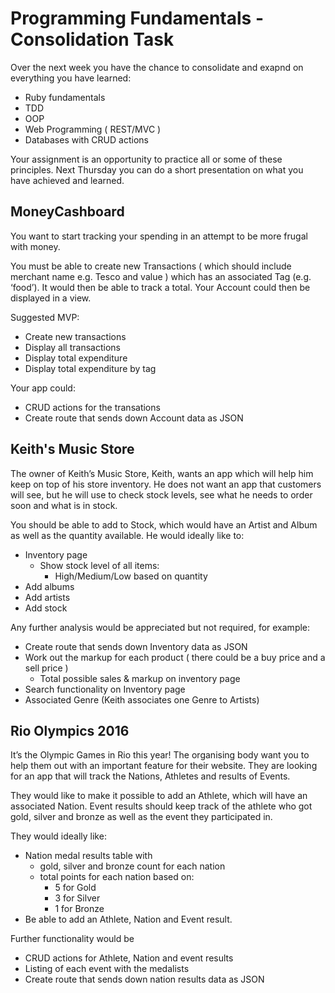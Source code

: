 # Programming Fundamentals - Consolidation Task

Over the next week you have the chance to consolidate and exapnd on everything you have learned:

- Ruby fundamentals
- TDD
- OOP
- Web Programming ( REST/MVC )
- Databases with CRUD actions

Your assignment is an opportunity to practice all or some of these principles. Next Thursday you can do a short presentation on what you have achieved and learned.

## MoneyCashboard

You want to start tracking your spending in an attempt to be more frugal with money.

You must be able to create new Transactions ( which should include merchant name e.g. Tesco and value ) which has an associated Tag (e.g. ‘food’). It would then be able to track a total. Your Account could then be displayed in a view.

Suggested MVP:

- Create new transactions
- Display all transactions
- Display total expenditure
- Display total expenditure by tag

Your app could:

- CRUD actions for the transations
- Create route that sends down Account data as JSON


## Keith's Music Store

The owner of Keith’s Music Store, Keith, wants an app which will help him keep on top of his store inventory. He does not want an app that customers will see, but he will use to check stock levels, see what he needs to order soon and what is in stock.

You should be able to add to Stock, which would have an Artist and Album as well as the quantity available. He would ideally like to:

- Inventory page
	- Show stock level of all items:
		- High/Medium/Low based on quantity
- Add albums
- Add artists
- Add stock

Any further analysis would be appreciated but not required, for example:

- Create route that sends down Inventory data as JSON
- Work out the markup for each product ( there could be a buy price and a sell price )
	- Total possible sales & markup on inventory page
- Search functionality on Inventory page
- Associated Genre (Keith associates one Genre to Artists)


## Rio Olympics 2016

It’s the Olympic Games in Rio this year! The organising body want you to help them out with an important feature for their website. They are looking for an app that will track the Nations, Athletes and results of Events.

They would like to make it possible to add an Athlete, which will have an associated Nation. Event results should keep track of the athlete who got gold, silver and bronze as well as the event they participated in.

They would ideally like:

- Nation medal results table with
	- gold, silver and bronze count for each nation
	- total points for each nation based on:
		- 5 for Gold
		- 3 for Silver
		- 1 for Bronze
- Be able to add an Athlete, Nation and Event result.
 
Further functionality would be
- CRUD actions for Athlete, Nation and event results
- Listing of each event with the medalists
- Create route that sends down nation results data as JSON



